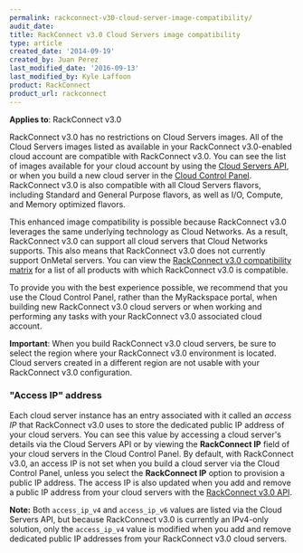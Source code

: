 ```yaml
---
permalink: rackconnect-v30-cloud-server-image-compatibility/
audit_date:
title: RackConnect v3.0 Cloud Servers image compatibility
type: article
created_date: '2014-09-19'
created_by: Juan Perez
last_modified_date: '2016-09-13'
last_modified_by: Kyle Laffoon
product: RackConnect
product_url: rackconnect
---
```


**Applies to**: RackConnect v3.0

RackConnect v3.0 has no restrictions on Cloud Servers images. All of the
Cloud Servers images listed as available in your RackConnect v3.0-enabled
cloud account are compatible with RackConnect v3.0. You can see the list
of images available for your cloud account by using the
[Cloud Servers
API](https://developer.rackspace.com/docs/cloud-servers/v2/developer-guide/#document-getting-started/create-server/list-images),
or when you build a new cloud server in the [Cloud Control
Panel](https://mycloud.rackspace.com/). RackConnect v3.0 is also
compatible with all Cloud Servers flavors, including Standard and General Purpose flavors, as well as I/O, Compute, and Memory optimized flavors.

This enhanced image compatibility is possible because
RackConnect v3.0 leverages the same underlying technology as Cloud
Networks. As a result, RackConnect v3.0 can support all cloud servers
that Cloud Networks supports. This also means that RackConnect v3.0 does
not currently support OnMetal servers. You can view the [RackConnect
v3.0 compatibility matrix](/how-to/rackconnect-v30-compatibility)
for a list of all products with which RackConnect v3.0 is compatible.

To provide you with the best experience possible, we recommend that you
use the Cloud Control Panel, rather than the MyRackspace portal, when
building new RackConnect v3.0 cloud servers or when working and
performing any tasks with your RackConnect v3.0 associated cloud
account.

**Important**: When you build RackConnect v3.0 cloud servers, be sure to
select the region where your RackConnect v3.0 environment is located.
Cloud servers created in a different region are not usable with your
RackConnect v3.0 configuration.

### "Access IP" address

Each cloud server instance has an entry associated with it called an
*access IP* that RackConnect v3.0 uses to store the dedicated public IP
address of your cloud servers. You can see this value by accessing a
cloud server's details via the Cloud Servers API or by viewing the
**RackConnect IP** field of your cloud servers in the Cloud Control
Panel. By default, with RackConnect v3.0, an access IP is not set when
you build a cloud server via the Cloud Control Panel, unless you select
the **RackConnect IP** option to provision a public IP address. The
access IP is also updated when you add and remove a public IP address
from your cloud servers with the [RackConnect v3.0
API](/how-to/getting-started-with-the-rackconnect-v30-api).

**Note:** Both `access_ip_v4` and `access_ip_v6` values are listed via
the Cloud Servers API, but because RackConnect v3.0 is currently an
IPv4-only solution, only the `access_ip_v4` value is modified when you
add and remove dedicated public IP addresses from your RackConnect v3.0
cloud servers.
